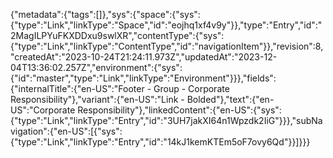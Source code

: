 {"metadata":{"tags":[]},"sys":{"space":{"sys":{"type":"Link","linkType":"Space","id":"eojhq1xf4v9y"}},"type":"Entry","id":"2MagILPYuFKXDDxu9swlXR","contentType":{"sys":{"type":"Link","linkType":"ContentType","id":"navigationItem"}},"revision":8,"createdAt":"2023-10-24T21:24:11.973Z","updatedAt":"2023-12-04T13:36:02.257Z","environment":{"sys":{"id":"master","type":"Link","linkType":"Environment"}}},"fields":{"internalTitle":{"en-US":"Footer -  Group - Corporate Responsibility"},"variant":{"en-US":"Link - Bolded"},"text":{"en-US":"Corporate Responsibility"},"linkedContent":{"en-US":{"sys":{"type":"Link","linkType":"Entry","id":"3UH7jakXI64n1Wpzdk2IiG"}}},"subNavigation":{"en-US":[{"sys":{"type":"Link","linkType":"Entry","id":"14kJ1kemKTEm5oF7ovy6Qd"}}]}}}